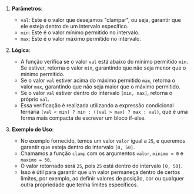 1. **Parâmetros**:
   - `val`: Este é o valor que desejamos "clampar", ou seja, garantir que ele esteja dentro de um intervalo específico.
   - `min`: Este é o valor mínimo permitido no intervalo.
   - `max`: Este é o valor máximo permitido no intervalo.

2. **Lógica**:
   - A função verifica se o valor `val` está abaixo do mínimo permitido `min`. Se estiver, retorna o valor `min`, garantindo que não seja menor que o mínimo permitido.
   - Se o valor `val` estiver acima do máximo permitido `max`, retorna o valor `max`, garantindo que não seja maior que o máximo permitido.
   - Se o valor `val` estiver dentro do intervalo `[min, max]`, retorna o próprio `val`.
   - Essa verificação é realizada utilizando a expressão condicional ternária `(val < min) ? min : ((val > max) ? max : val)`, que é uma forma mais compacta de escrever um bloco if-else.

3. **Exemplo de Uso**:
   - No exemplo fornecido, temos um valor `valor` igual a `25`, e queremos garantir que esteja dentro do intervalo `[0, 50]`.
   - Chamamos a função `clamp` com os argumentos `valor`, `minimo = 0` e `maximo = 50`.
   - O valor retornado será `25`, pois `25` está dentro do intervalo `[0, 50]`.
   - Isso é útil para garantir que um valor permaneça dentro de certos limites, por exemplo, ao definir valores de posição, cor ou qualquer outra propriedade que tenha limites específicos.
